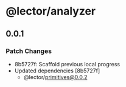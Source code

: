 # @lector/analyzer

## 0.0.1

### Patch Changes

- 8b5727f: Scaffold previous local progress
- Updated dependencies [8b5727f]
  - @lector/primitives@0.0.2
